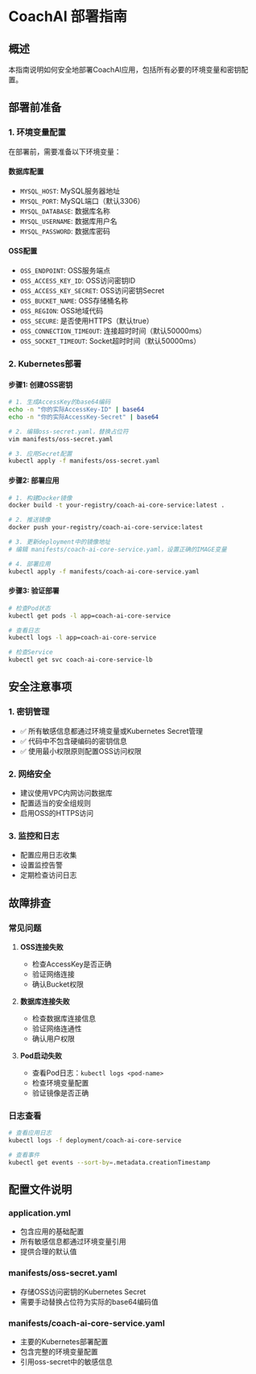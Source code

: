 # CoachAI 部署指南

## 概述
本指南说明如何安全地部署CoachAI应用，包括所有必要的环境变量和密钥配置。

## 部署前准备

### 1. 环境变量配置
在部署前，需要准备以下环境变量：

#### 数据库配置
- `MYSQL_HOST`: MySQL服务器地址
- `MYSQL_PORT`: MySQL端口（默认3306）
- `MYSQL_DATABASE`: 数据库名称
- `MYSQL_USERNAME`: 数据库用户名
- `MYSQL_PASSWORD`: 数据库密码

#### OSS配置
- `OSS_ENDPOINT`: OSS服务端点
- `OSS_ACCESS_KEY_ID`: OSS访问密钥ID
- `OSS_ACCESS_KEY_SECRET`: OSS访问密钥Secret
- `OSS_BUCKET_NAME`: OSS存储桶名称
- `OSS_REGION`: OSS地域代码
- `OSS_SECURE`: 是否使用HTTPS（默认true）
- `OSS_CONNECTION_TIMEOUT`: 连接超时时间（默认50000ms）
- `OSS_SOCKET_TIMEOUT`: Socket超时时间（默认50000ms）

### 2. Kubernetes部署

#### 步骤1: 创建OSS密钥
```bash
# 1. 生成AccessKey的base64编码
echo -n "你的实际AccessKey-ID" | base64
echo -n "你的实际AccessKey-Secret" | base64

# 2. 编辑oss-secret.yaml，替换占位符
vim manifests/oss-secret.yaml

# 3. 应用Secret配置
kubectl apply -f manifests/oss-secret.yaml
```

#### 步骤2: 部署应用
```bash
# 1. 构建Docker镜像
docker build -t your-registry/coach-ai-core-service:latest .

# 2. 推送镜像
docker push your-registry/coach-ai-core-service:latest

# 3. 更新deployment中的镜像地址
# 编辑 manifests/coach-ai-core-service.yaml，设置正确的IMAGE变量

# 4. 部署应用
kubectl apply -f manifests/coach-ai-core-service.yaml
```

#### 步骤3: 验证部署
```bash
# 检查Pod状态
kubectl get pods -l app=coach-ai-core-service

# 查看日志
kubectl logs -l app=coach-ai-core-service

# 检查Service
kubectl get svc coach-ai-core-service-lb
```

## 安全注意事项

### 1. 密钥管理
- ✅ 所有敏感信息都通过环境变量或Kubernetes Secret管理
- ✅ 代码中不包含硬编码的密钥信息
- ✅ 使用最小权限原则配置OSS访问权限

### 2. 网络安全
- 建议使用VPC内网访问数据库
- 配置适当的安全组规则
- 启用OSS的HTTPS访问

### 3. 监控和日志
- 配置应用日志收集
- 设置监控告警
- 定期检查访问日志

## 故障排查

### 常见问题
1. **OSS连接失败**
   - 检查AccessKey是否正确
   - 验证网络连接
   - 确认Bucket权限

2. **数据库连接失败**
   - 检查数据库连接信息
   - 验证网络连通性
   - 确认用户权限

3. **Pod启动失败**
   - 查看Pod日志：`kubectl logs <pod-name>`
   - 检查环境变量配置
   - 验证镜像是否正确

### 日志查看
```bash
# 查看应用日志
kubectl logs -f deployment/coach-ai-core-service

# 查看事件
kubectl get events --sort-by=.metadata.creationTimestamp
```

## 配置文件说明

### application.yml
- 包含应用的基础配置
- 所有敏感信息都通过环境变量引用
- 提供合理的默认值

### manifests/oss-secret.yaml
- 存储OSS访问密钥的Kubernetes Secret
- 需要手动替换占位符为实际的base64编码值

### manifests/coach-ai-core-service.yaml
- 主要的Kubernetes部署配置
- 包含完整的环境变量配置
- 引用oss-secret中的敏感信息
